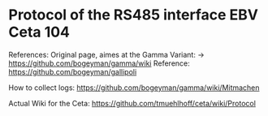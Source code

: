 Protocol of the RS485 interface EBV Ceta 104
================

References:
Original page, aimes at the Gamma Variant: -> https://github.com/bogeyman/gamma/wiki
Reference: https://github.com/bogeyman/gallipoli

How to collect logs: https://github.com/bogeyman/gamma/wiki/Mitmachen

Actual Wiki for the Ceta: https://github.com/tmuehlhoff/ceta/wiki/Protocol
